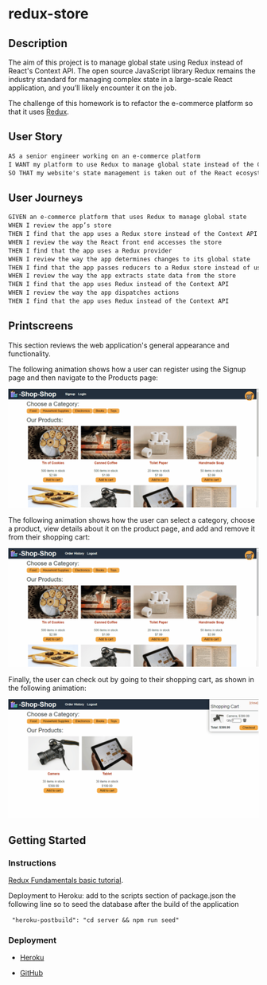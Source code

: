 # redux-store

## Description

The aim of this project is to manage global state using Redux instead of React's Context API.
The open source JavaScript library Redux remains the industry standard for managing complex state in a large-scale React application, and you’ll likely encounter it on the job.

The challenge of this homework is to refactor the e-commerce platform so that it uses [Redux](https://redux.js.org/).

## User Story

```md
AS a senior engineer working on an e-commerce platform
I WANT my platform to use Redux to manage global state instead of the Context API
SO THAT my website's state management is taken out of the React ecosystem
```

## User Journeys

```md
GIVEN an e-commerce platform that uses Redux to manage global state
WHEN I review the app’s store
THEN I find that the app uses a Redux store instead of the Context API
WHEN I review the way the React front end accesses the store
THEN I find that the app uses a Redux provider
WHEN I review the way the app determines changes to its global state
THEN I find that the app passes reducers to a Redux store instead of using the Context API
WHEN I review the way the app extracts state data from the store
THEN I find that the app uses Redux instead of the Context API
WHEN I review the way the app dispatches actions
THEN I find that the app uses Redux instead of the Context API
```

## Printscreens

This section reviews the web application's general appearance and functionality.

The following animation shows how a user can register using the Signup page and then navigate to the Products page:

![A user registers on the Signup page and then navigates to the Products page, which displays images and descriptions of products.](./assets/22-state-homework-demo-01.gif)

The following animation shows how the user can select a category, choose a product, view details about it on the product page, and add and remove it from their shopping cart:

![The user selects a category, chooses a product, views details about it on the product page, and adds it to and removes it from their shopping cart.](./assets/22-state-homework-demo-02.gif)

Finally, the user can check out by going to their shopping cart, as shown in the following animation:

![The user checks out by going to their shopping cart.](./assets/22-state-homework-demo-03.gif)

## Getting Started

### Instructions

[Redux Fundamentals basic tutorial](https://redux.js.org/basics/basic-tutorial).

Deployment to Heroku:
add to the scripts section of package.json the following line so to seed the database after the build of the application

` "heroku-postbuild": "cd server && npm run seed"`

### Deployment

- [Heroku](https://v-redux-shopping.herokuapp.com/)

- [GitHub](https://github.com/vilmaq/redux-store)
